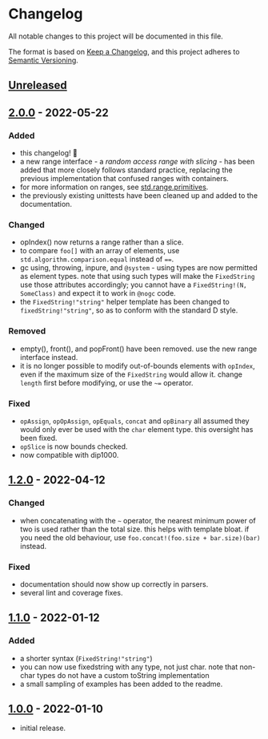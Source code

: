 # Changelog
All notable changes to this project will be documented in this file.

The format is based on [Keep a Changelog](https://keepachangelog.com/en/1.0.0/),
and this project adheres to [Semantic Versioning](https://semver.org/spec/v2.0.0.html).

## [Unreleased]

## [2.0.0] - 2022-05-22
### Added
- this changelog! 🎉
- a new range interface - a _random access range with slicing_ - has been added that more closely follows standard practice, replacing the previous implementation that confused ranges with containers.
 - for more information on ranges, see [std.range.primitives](https://dlang.org/phobos/std_range_primitives.html).
- the previously existing unittests have been cleaned up and added to the documentation.

### Changed
- opIndex() now returns a range rather than a slice.
 - to compare `foo[]` with an array of elements, use `std.algorithm.comparison.equal` instead of `==`.
- gc using, throwing, inpure, and `@system` - using types are now permitted as element types. note that using such types will make the `FixedString` use those attributes accordingly; you cannot have a `FixedString!(N, SomeClass)` and expect it to work in `@nogc` code.
- the `FixedString!"string"` helper template has been changed to `fixedString!"string"`, so as to conform with the standard D style.

### Removed
- empty(), front(), and popFront() have been removed. use the new range interface instead.
- it is no longer possible to modify out-of-bounds elements with `opIndex`, even if the maximum size of the `FixedString` would allow it. change `length` first before modifying, or use the `~=` operator.

### Fixed
- `opAssign`, `opOpAssign`, `opEquals`, `concat` and `opBinary` all assumed they would only ever be used with the `char` element type. this oversight has been fixed.
- `opSlice` is now bounds checked.
- now compatible with dip1000.

## [1.2.0] - 2022-04-12
### Changed
- when concatenating with the `~` operator, the nearest minimum power of two is used rather than the total size. this helps with template bloat. if you need the old behaviour, use `foo.concat!(foo.size + bar.size)(bar)` instead.

### Fixed
- documentation should now show up correctly in parsers.
- several lint and coverage fixes.

## [1.1.0] - 2022-01-12
### Added
- a shorter syntax (`FixedString!"string"`)
- you can now use fixedstring with any type, not just char. note that non-char types do not have a custom toString implementation
- a small sampling of examples has been added to the readme.

## [1.0.0] - 2022-01-10
- initial release.

[Unreleased]: https://github.com/Moth-Tolias/fixedstring/compare/v2.0.0...HEAD
[2.0.0]: https://github.com/Moth-Tolias/fixedstring/compare/v1.2.0...v2.0.0
[1.2.0]: https://github.com/Moth-Tolias/fixedstring/compare/v1.0.0...v1.2.0
[1.1.0]: https://github.com/Moth-Tolias/fixedstring/compare/v1.0.0...v1.1.0
[1.0.0]: https://github.com/Moth-Tolias/fixedstring/releases/tag/v1.0.0
